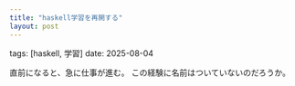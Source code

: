 ```yaml
---
title: "haskell学習を再開する"
layout: post
---
```

tags: [haskell, 学習]
date: 2025-08-04

直前になると、急に仕事が進む。
この経験に名前はついていないのだろうか。

